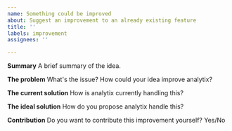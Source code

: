 ```yaml
---
name: Something could be improved
about: Suggest an improvement to an already existing feature
title: ''
labels: improvement
assignees: ''

---
```


**Summary**
A brief summary of the idea.

**The problem**
What's the issue? How could your idea improve analytix?

**The current solution**
How is analytix currently handling this?

**The ideal solution**
How do you propose analytix handle this?

**Contribution**
Do you want to contribute this improvement yourself?
Yes/No

